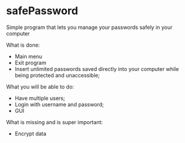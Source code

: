 # safePassword
Simple program that lets you manage your passwords safely in your computer

What is done:
- Main menu
- Exit program
- Insert unlimited passwords saved directly into your computer while being protected and unaccessible;

What you will be able to do:
- Have multiple users;
- Login with username and password;
- GUI

What is missing and is super important:
- Encrypt data
